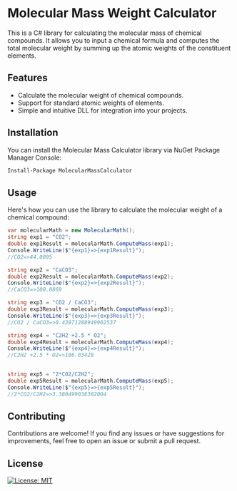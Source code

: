 # Molecular Mass Weight Calculator

This is a C# library for calculating the molecular mass of chemical compounds. 
It allows you to input a chemical formula and computes the total molecular weight by summing up the atomic weights of the constituent elements.

## Features

- Calculate the molecular weight of chemical compounds.
- Support for standard atomic weights of elements.
- Simple and intuitive DLL for integration into your projects.

## Installation

You can install the Molecular Mass Calculator library via NuGet Package Manager Console:

```bash
Install-Package MolecularMassCalculator
```

## Usage
Here's how you can use the library to calculate the molecular weight of a chemical compound:

```csharp
var molecularMath = new MolecularMath();
string exp1 = "CO2";
double exp1Result = molecularMath.ComputeMass(exp1);
Console.WriteLine($"{exp1}=>{exp1Result}");
//CO2=>44.0095

string exp2 = "CaCO3";
double exp2Result = molecularMath.ComputeMass(exp2);
Console.WriteLine($"{exp2}=>{exp2Result}");
//CaCO3=>100.0869

string exp3 = "CO2 / CaCO3";
double exp3Result = molecularMath.ComputeMass(exp3);
Console.WriteLine($"{exp3}=>{exp3Result}");
//CO2 / CaCO3=>0.43971288949902537

string exp4 = "C2H2 +2.5 * O2";
double exp4Result = molecularMath.ComputeMass(exp4);
Console.WriteLine($"{exp4}=>{exp4Result}");
//C2H2 +2.5 * O2=>106.03428


string exp5 = "2*CO2/C2H2";
double exp5Result = molecularMath.ComputeMass(exp5);
Console.WriteLine($"{exp5}=>{exp5Result}");
//2*CO2/C2H2=>3.380499038302004

```


## Contributing
Contributions are welcome! 
If you find any issues or have suggestions for improvements, feel free to open an issue or submit a pull request.

## License
[![License: MIT](https://img.shields.io/badge/License-MIT-yellow.svg)](https://opensource.org/licenses/MIT)
